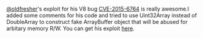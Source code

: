 [@oldfresher](https://twitter.com/oldfresher)'s exploit for his V8 bug [CVE-2015-6764](https://bugs.chromium.org/p/chromium/issues/detail?id=554946) is really awesome.I added  some comments for his code and tried to use Uint32Array instead of DoubleArray to construct fake ArrayBuffer object that will be abused for arbitary memory R/W.
You can get his exploit [here](https://github.com/secmob/cansecwest2016/blob/master/exploit.html).